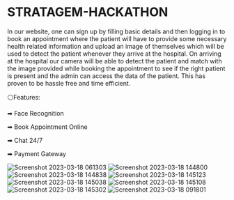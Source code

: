 # STRATAGEM-HACKATHON
In our website, one can sign up by filling basic details and then logging in to
book an appointment where the patient will have to provide some
necessary health related information and upload an image of themselves
which will be used to detect the patient whenever they arrive at the
hospital. On arriving at the hospital our camera will be able to detect the
patient and match with the image provided while booking the
appointment to see if the right patient is present and the admin can access
the data of the patient. This has proven to be hassle free and time efficient.


⚪Features:


➡ Face Recognition


➡ Book Appointment Online


➡ Chat 24/7


➡ Payment Gateway


![Screenshot 2023-03-18 061303](https://user-images.githubusercontent.com/120780784/226074049-56619f54-f56a-4863-bfb8-611179517d9d.png)
![Screenshot 2023-03-18 144800](https://user-images.githubusercontent.com/120780784/226096851-6706d46d-0155-474a-9430-b95c9a101ce5.png)
![Screenshot 2023-03-18 144838](https://user-images.githubusercontent.com/120780784/226097085-d88c9bad-630a-4c06-a819-01994c77532b.png)
![Screenshot 2023-03-18 145123](https://user-images.githubusercontent.com/120780784/226097093-67a296c7-d1b5-4533-9469-800486d62699.png)
![Screenshot 2023-03-18 145038](https://user-images.githubusercontent.com/120780784/226097100-1ee5faa9-7641-4d1b-88a8-8fe060a20cff.png)
![Screenshot 2023-03-18 145108](https://user-images.githubusercontent.com/120780784/226097104-fd249fb4-a58b-461b-90a9-26c785d52d45.png)
![Screenshot 2023-03-18 145302](https://user-images.githubusercontent.com/120780784/226097107-a16153d6-f634-42c3-b145-9fbcee7b59fe.png)
![Screenshot 2023-03-18 091801](https://user-images.githubusercontent.com/120780784/226097110-dfabffa4-7b00-4046-81d5-1b4aaf879e7f.png)
